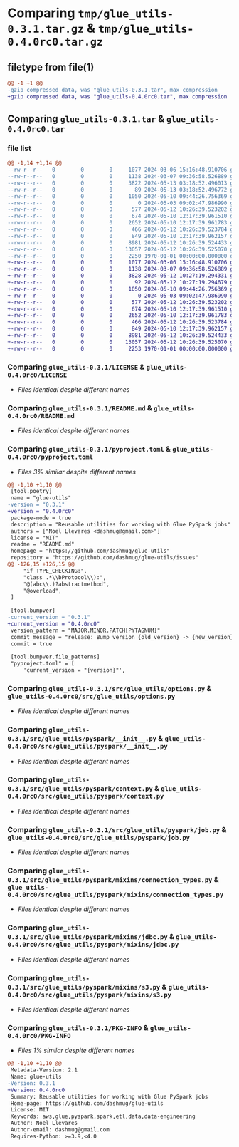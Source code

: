 # Comparing `tmp/glue_utils-0.3.1.tar.gz` & `tmp/glue_utils-0.4.0rc0.tar.gz`

## filetype from file(1)

```diff
@@ -1 +1 @@
-gzip compressed data, was "glue_utils-0.3.1.tar", max compression
+gzip compressed data, was "glue_utils-0.4.0rc0.tar", max compression
```

## Comparing `glue_utils-0.3.1.tar` & `glue_utils-0.4.0rc0.tar`

### file list

```diff
@@ -1,14 +1,14 @@
--rw-r--r--   0        0        0     1077 2024-03-06 15:16:48.910706 glue_utils-0.3.1/LICENSE
--rw-r--r--   0        0        0     1138 2024-03-07 09:36:58.526889 glue_utils-0.3.1/README.md
--rw-r--r--   0        0        0     3822 2024-05-13 03:18:52.496013 glue_utils-0.3.1/pyproject.toml
--rw-r--r--   0        0        0       89 2024-05-13 03:18:52.496772 glue_utils-0.3.1/src/glue_utils/__init__.py
--rw-r--r--   0        0        0     1050 2024-05-10 09:44:26.756369 glue_utils-0.3.1/src/glue_utils/options.py
--rw-r--r--   0        0        0        0 2024-05-03 09:02:47.986990 glue_utils-0.3.1/src/glue_utils/py.typed
--rw-r--r--   0        0        0      577 2024-05-12 10:26:39.523202 glue_utils-0.3.1/src/glue_utils/pyspark/__init__.py
--rw-r--r--   0        0        0      674 2024-05-10 12:17:39.961510 glue_utils-0.3.1/src/glue_utils/pyspark/context.py
--rw-r--r--   0        0        0     2652 2024-05-10 12:17:39.961783 glue_utils-0.3.1/src/glue_utils/pyspark/job.py
--rw-r--r--   0        0        0      466 2024-05-12 10:26:39.523784 glue_utils-0.3.1/src/glue_utils/pyspark/mixins/__init__.py
--rw-r--r--   0        0        0      849 2024-05-10 12:17:39.962157 glue_utils-0.3.1/src/glue_utils/pyspark/mixins/connection_types.py
--rw-r--r--   0        0        0     8981 2024-05-12 10:26:39.524433 glue_utils-0.3.1/src/glue_utils/pyspark/mixins/jdbc.py
--rw-r--r--   0        0        0    13057 2024-05-12 10:26:39.525070 glue_utils-0.3.1/src/glue_utils/pyspark/mixins/s3.py
--rw-r--r--   0        0        0     2250 1970-01-01 00:00:00.000000 glue_utils-0.3.1/PKG-INFO
+-rw-r--r--   0        0        0     1077 2024-03-06 15:16:48.910706 glue_utils-0.4.0rc0/LICENSE
+-rw-r--r--   0        0        0     1138 2024-03-07 09:36:58.526889 glue_utils-0.4.0rc0/README.md
+-rw-r--r--   0        0        0     3828 2024-05-12 10:27:19.294331 glue_utils-0.4.0rc0/pyproject.toml
+-rw-r--r--   0        0        0       92 2024-05-12 10:27:19.294679 glue_utils-0.4.0rc0/src/glue_utils/__init__.py
+-rw-r--r--   0        0        0     1050 2024-05-10 09:44:26.756369 glue_utils-0.4.0rc0/src/glue_utils/options.py
+-rw-r--r--   0        0        0        0 2024-05-03 09:02:47.986990 glue_utils-0.4.0rc0/src/glue_utils/py.typed
+-rw-r--r--   0        0        0      577 2024-05-12 10:26:39.523202 glue_utils-0.4.0rc0/src/glue_utils/pyspark/__init__.py
+-rw-r--r--   0        0        0      674 2024-05-10 12:17:39.961510 glue_utils-0.4.0rc0/src/glue_utils/pyspark/context.py
+-rw-r--r--   0        0        0     2652 2024-05-10 12:17:39.961783 glue_utils-0.4.0rc0/src/glue_utils/pyspark/job.py
+-rw-r--r--   0        0        0      466 2024-05-12 10:26:39.523784 glue_utils-0.4.0rc0/src/glue_utils/pyspark/mixins/__init__.py
+-rw-r--r--   0        0        0      849 2024-05-10 12:17:39.962157 glue_utils-0.4.0rc0/src/glue_utils/pyspark/mixins/connection_types.py
+-rw-r--r--   0        0        0     8981 2024-05-12 10:26:39.524433 glue_utils-0.4.0rc0/src/glue_utils/pyspark/mixins/jdbc.py
+-rw-r--r--   0        0        0    13057 2024-05-12 10:26:39.525070 glue_utils-0.4.0rc0/src/glue_utils/pyspark/mixins/s3.py
+-rw-r--r--   0        0        0     2253 1970-01-01 00:00:00.000000 glue_utils-0.4.0rc0/PKG-INFO
```

### Comparing `glue_utils-0.3.1/LICENSE` & `glue_utils-0.4.0rc0/LICENSE`

 * *Files identical despite different names*

### Comparing `glue_utils-0.3.1/README.md` & `glue_utils-0.4.0rc0/README.md`

 * *Files identical despite different names*

### Comparing `glue_utils-0.3.1/pyproject.toml` & `glue_utils-0.4.0rc0/pyproject.toml`

 * *Files 3% similar despite different names*

```diff
@@ -1,10 +1,10 @@
 [tool.poetry]
 name = "glue-utils"
-version = "0.3.1"
+version = "0.4.0rc0"
 package-mode = true
 description = "Reusable utilities for working with Glue PySpark jobs"
 authors = ["Noel Llevares <dashmug@gmail.com>"]
 license = "MIT"
 readme = "README.md"
 homepage = "https://github.com/dashmug/glue-utils"
 repository = "https://github.com/dashmug/glue-utils/issues"
@@ -126,15 +126,15 @@
     "if TYPE_CHECKING:",
     "class .*\\bProtocol\\):",
     "@(abc\\.)?abstractmethod",
     "@overload",
 ]
 
 [tool.bumpver]
-current_version = "0.3.1"
+current_version = "0.4.0rc0"
 version_pattern = "MAJOR.MINOR.PATCH[PYTAGNUM]"
 commit_message = "release: Bump version {old_version} -> {new_version}"
 commit = true
 
 [tool.bumpver.file_patterns]
 "pyproject.toml" = [
     'current_version = "{version}"',
```

### Comparing `glue_utils-0.3.1/src/glue_utils/options.py` & `glue_utils-0.4.0rc0/src/glue_utils/options.py`

 * *Files identical despite different names*

### Comparing `glue_utils-0.3.1/src/glue_utils/pyspark/__init__.py` & `glue_utils-0.4.0rc0/src/glue_utils/pyspark/__init__.py`

 * *Files identical despite different names*

### Comparing `glue_utils-0.3.1/src/glue_utils/pyspark/context.py` & `glue_utils-0.4.0rc0/src/glue_utils/pyspark/context.py`

 * *Files identical despite different names*

### Comparing `glue_utils-0.3.1/src/glue_utils/pyspark/job.py` & `glue_utils-0.4.0rc0/src/glue_utils/pyspark/job.py`

 * *Files identical despite different names*

### Comparing `glue_utils-0.3.1/src/glue_utils/pyspark/mixins/connection_types.py` & `glue_utils-0.4.0rc0/src/glue_utils/pyspark/mixins/connection_types.py`

 * *Files identical despite different names*

### Comparing `glue_utils-0.3.1/src/glue_utils/pyspark/mixins/jdbc.py` & `glue_utils-0.4.0rc0/src/glue_utils/pyspark/mixins/jdbc.py`

 * *Files identical despite different names*

### Comparing `glue_utils-0.3.1/src/glue_utils/pyspark/mixins/s3.py` & `glue_utils-0.4.0rc0/src/glue_utils/pyspark/mixins/s3.py`

 * *Files identical despite different names*

### Comparing `glue_utils-0.3.1/PKG-INFO` & `glue_utils-0.4.0rc0/PKG-INFO`

 * *Files 1% similar despite different names*

```diff
@@ -1,10 +1,10 @@
 Metadata-Version: 2.1
 Name: glue-utils
-Version: 0.3.1
+Version: 0.4.0rc0
 Summary: Reusable utilities for working with Glue PySpark jobs
 Home-page: https://github.com/dashmug/glue-utils
 License: MIT
 Keywords: aws,glue,pyspark,spark,etl,data,data-engineering
 Author: Noel Llevares
 Author-email: dashmug@gmail.com
 Requires-Python: >=3.9,<4.0
```

